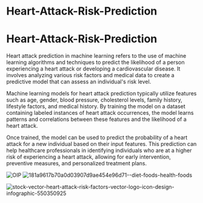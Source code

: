 # Heart-Attack-Risk-Prediction
<h1> Heart-Attack-Risk-Prediction</h1>
<p>Heart attack prediction in machine learning refers to the use of machine learning algorithms and techniques to predict the likelihood of a person experiencing a heart attack or developing a cardiovascular disease. It involves analyzing various risk factors and medical data to create a predictive model that can assess an individual's risk level.</p>
<p>Machine learning models for heart attack prediction typically utilize features such as age, gender, blood pressure, cholesterol levels, family history, lifestyle factors, and medical history. By training the model on a dataset containing labeled instances of heart attack occurrences, the model learns patterns and correlations between these features and the likelihood of a heart attack.</p>
<p>Once trained, the model can be used to predict the probability of a heart attack for a new individual based on their input features. This prediction can help healthcare professionals in identifying individuals who are at a higher risk of experiencing a heart attack, allowing for early intervention, preventive measures, and personalized treatment plans.</p>

![OIP](https://github.com/mohansharma077/Heart-Attack-Risk-Prediction/assets/104629829/40f6ef59-705c-4476-a108-225f71109652)
![181a9617b70a0d03907d9ae454e96d71--diet-foods-health-foods](https://github.com/mohansharma077/Heart-Attack-Risk-Prediction/assets/104629829/42918ffd-58f4-4995-92ca-64536f733e9f)


![stock-vector-heart-attack-risk-factors-vector-logo-icon-design-infographic-550350925](https://github.com/mohansharma077/Heart-Attack-Risk-Prediction/assets/104629829/ed14a1e1-84fb-41ec-92e5-071a5047f311)

